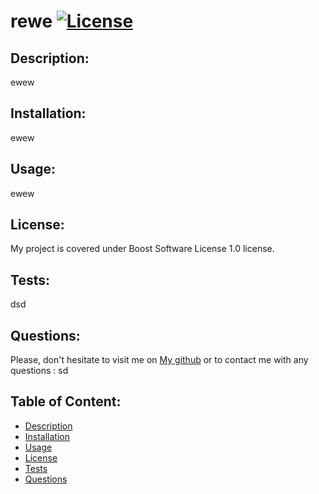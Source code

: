 # rewe [![License](https://img.shields.io/badge/License-Boost_1.0-lightblue.svg)](https://www.boost.org/LICENSE_1_0.txt)
  ## Description:
  ewew
  ## Installation:
  ewew
  ## Usage:
  ewew
  ## License:
  My project is covered under Boost Software License 1.0 license.
  ## Tests:
  dsd
  ## Questions:
  Please, don't hesitate to visit me on
  [My github](https://github.com/sdsd)
  or to contact me with any questions : sd
  ## Table of Content:
  * [Description](#description)
  * [Installation](#installation)
  * [Usage](#usage)
  * [License](#license)
  * [Tests](#tests)
  * [Questions](#questions)
  